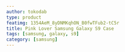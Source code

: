 ```yaml
---
author: tokodab
type: product
featimg: 1354AeM_8yDNMKqhON_B0fwTFub2-tC5r
title: Pink Lover Samsung Galaxy S9 Case
tags: [samsung, galaxy, s9]
category: [samsung]
---
```

